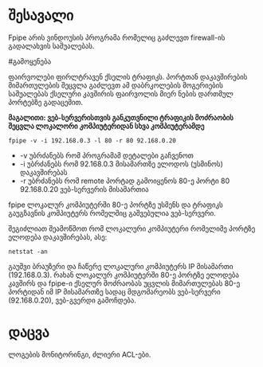 # შესავალი

Fpipe არის ვინდოუსის პროგრამა რომელიც გაძლევთ firewall-ის გადალახვის საშუალებას.

#გამოყენება

ფაირვოლები ფირლტრავენ ქსელის ტრაფიკს. პორტთან დაკავშირების მიმართულების შეცვლა გაძლევთ ამ დაბრკოლების მოგერიების საშუალებას ქსელური კავშირის ფაირვოლის მიერ ნების დართმულ პორტებზე გადაცემით.

**მაგალითი: ვებ-სერვერისთვის განკუთვნილი ტრაფიკის მოძრაობის შეცვლა ლოკალორი კომპიუტერიდან სხვა კომპიუტერამდე**

```
fpipe -v -i 192.168.0.3 -l 80 -r 80 92.168.0.20
```

  * -v უბრძანებს რომ პროგრამამ დეტალები გაჩვენოთ 
  * -i უბრძანებს რომ 92.168.0.3 მისამართზე ელოდოს (უსმინოს) დაკავშირებას 
  * -r უბრძანებს რომ remote პორტად გამოიყენოს 80-ე პორტი 80 92.168.0.20 ვებ-სერვერის მისამართია

fpipe ლოკალურ კომპიუტერში 80-ე პორტზე უსმენს და ტრაფიკს გაუგზავნის კომპიუტერს რომელშიც გაშვებულია ვებ-სერვერი.

შეგიძლიათ შეამოწმოთ რომ ლოკალური კომპიუტერი რომელიმე პორტზე ელოდება დაკავშირებას, ასე:

```
netstat -an
```

გაუშვი ბრაუზერი და ჩაწერე ლოკალური კომპიუტერს IP მისამართი (192.168.0.3). რახან ლოკალურ კომპიუტერში 80-ე პორტზე ელოდება კავშირს და fpipe-ი ქსელურ მოძრაობას უცვლის მიმართულებას 80-ე პორტიდან იმ IP მისამართზე სადაც მდგომარეობს ვებ-სერვერი (92.168.0.20), ვებ-გვერდი გამოჩდება.

# დაცვა

ლოგების მონიტორინგი, ძლიერი ACL-ები.
